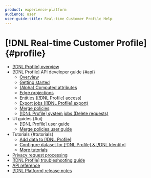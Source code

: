 ```yaml
---
product: experience-platform
audience: user
user-guide-title: Real-time Customer Profile Help
---
```


# [!DNL Real-time Customer Profile] {#profile}

* [[!DNL Profile] overview](home.md)
* [!DNL Profile] API developer guide {#api}
  * [Overview](api/overview.md)
  * [Getting started](api/getting-started.md)
  * [(Alpha) Computed attributes](api/computed-attributes.md)
  * [Edge projections](api/edge-projections.md)
  * [Entities ([!DNL Profile] access)](api/entities.md)
  * [Export jobs ([!DNL Profile] export)](api/export-jobs.md)
  * [Merge policies](api/merge-policies.md)
  * [[!DNL Profile] system jobs (Delete requests)](api/profile-system-jobs.md)
* UI guides {#ui}
  * [[!DNL Profile] user guide](ui/user-guide.md)
  * [Merge policies user guide](ui/merge-policies.md)
* Tutorials {#tutorials}
  * [Add data to [!DNL Profile]](tutorials/add-profile-data.md)
  * [Configure dataset for [!DNL Profile] & [!DNL Identity]](tutorials/dataset-configuration.md)
  * [More tutorials](https://docs.adobe.com/content/help/en/experience-platform/tutorials/home.html)
* [Privacy request processing](privacy.md)
* [[!DNL Profile] troubleshooting guide](troubleshooting.md)
* [API reference](https://www.adobe.io/apis/experienceplatform/home/api-reference.html#!acpdr/swagger-specs/real-time-customer-profile.yaml)
* [[!DNL Platform] release notes](https://www.adobe.com/go/platform-release-notes-en)